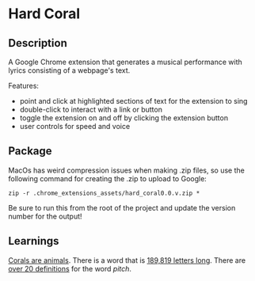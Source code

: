 # Hard Coral

## Description
A Google Chrome extension that generates a musical performance with lyrics consisting of a webpage's text.

Features:

- point and click at highlighted sections of text for the extension to sing
- double-click to interact with a link or button
- toggle the extension on and off by clicking the extension button
- user controls for speed and voice

## Package
MacOs has weird compression issues when making .zip files, so use the following command for creating the .zip to upload to Google:

    zip -r .chrome_extensions_assets/hard_coral0.0.v.zip *

Be sure to run this from the root of the project and update the version number for the output!

## Learnings

[Corals are animals](https://oceanservice.noaa.gov/facts/coral.html).
There is a word that is [189,819 letters long](https://en.wikipedia.org/wiki/Longest_word_in_English).
There are [over 20 definitions](https://www.merriam-webster.com/dictionary/pitch) for the word _pitch_.
